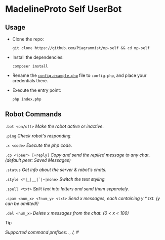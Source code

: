 # MadelineProto Self UserBot

## Usage

- Clone the repo:

    ```shell
    git clone https://github.com/Piagrammist/mp-self && cd mp-self
    ```

- Install the dependencies:

    ```shell
    composer install
    ```

- Rename the [`config.example.php`](config.example.php) file to `config.php`, and place your credentials there.

- Execute the entry point:

    ```shell
    php index.php
    ```

## Robot Commands

`.bot <on/off>`
_Make the robot active or inactive._

`.ping`
_Check robot's responding._

`.x <code>`
_Execute the php code._

`.cp <?peer> [+reply]`
_Copy and send the replied message to any chat. (default peer: Saved Messages)_

`.status`
_Get info about the server & robot's chats._

``.style <*|_|__|`|~|none>``
_Switch the text styling._

`.spell <txt>`
_Split text into letters and send them separately._

`.spam <num_x> <?num_y> <txt>`
_Send x messages, each containing y * txt. (y can be omitted!)_

`.del <num_x>`
_Delete x messages from the chat. (0 < x < 100)_

> [!TIP]
> _Supported command prefixes: ., /, #_
